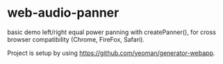 # web-audio-panner
basic demo left/right equal power panning with createPanner(), for cross browser compatibility (Chrome, FireFox, Safari).

Project is setup by using https://github.com/yeoman/generator-webapp.
